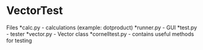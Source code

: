 # VectorTest
Files
*calc.py - calculations (example: dotproduct)
*runner.py - GUI
*test.py - tester
*vector.py - Vector class
*cornelltest.py - contains useful methods for testing

